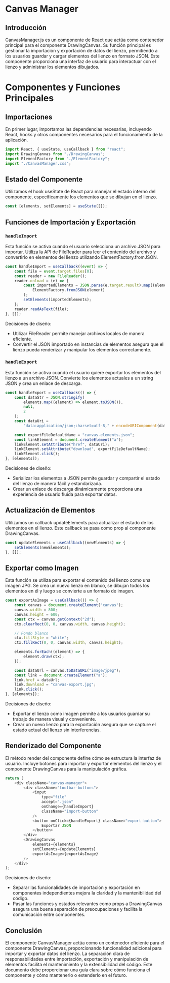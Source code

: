 # Canvas Manager

## Introducción

CanvasManager.js es un componente de React que actúa como contenedor principal para el componente DrawingCanvas. Su función principal es gestionar la importación y exportación de datos del lienzo, permitiendo a los usuarios guardar y cargar elementos del lienzo en formato JSON. Este componente proporciona una interfaz de usuario para interactuar con el lienzo y administrar los elementos dibujados.

# Componentes y Funciones Principales

## Importaciones

En primer lugar, importamos las dependencias necesarias, incluyendo React, hooks y otros componentes necesarios para el funcionamiento de la aplicación.

```js
import React, { useState, useCallback } from "react";
import DrawingCanvas from "./DrawingCanvas";
import ElementFactory from "./ElementFactory";
import "./CanvasManager.css";
```

## Estado del Componente

Utilizamos el hook useState de React para manejar el estado interno del componente, específicamente los elementos que se dibujan en el lienzo.

```js
const [elements, setElements] = useState([]);
```

## Funciones de Importación y Exportación

### `handleImport`

Esta función se activa cuando el usuario selecciona un archivo JSON para importar. Utiliza la API de FileReader para leer el contenido del archivo y convertirlo en elementos del lienzo utilizando ElementFactory.fromJSON.

```js
const handleImport = useCallback((event) => {
	const file = event.target.files[0];
	const reader = new FileReader();
	reader.onload = (e) => {
		const importedElements = JSON.parse(e.target.result).map((element) =>
			ElementFactory.fromJSON(element)
		);
		setElements(importedElements);
	};
	reader.readAsText(file);
}, []);
```

Decisiones de diseño:

- Utilizar FileReader permite manejar archivos locales de manera eficiente.
- Convertir el JSON importado en instancias de elementos asegura que el lienzo pueda renderizar y manipular los elementos correctamente.

### `handleExport`

Esta función se activa cuando el usuario quiere exportar los elementos del lienzo a un archivo JSON. Convierte los elementos actuales a un string JSON y crea un enlace de descarga.

```js
const handleExport = useCallback(() => {
	const dataStr = JSON.stringify(
		elements.map((element) => element.toJSON()),
		null,
		2
	);
	const dataUri =
		"data:application/json;charset=utf-8," + encodeURIComponent(dataStr);

	const exportFileDefaultName = "canvas-elements.json";
	const linkElement = document.createElement("a");
	linkElement.setAttribute("href", dataUri);
	linkElement.setAttribute("download", exportFileDefaultName);
	linkElement.click();
}, [elements]);
```

Decisiones de diseño:

- Serializar los elementos a JSON permite guardar y compartir el estado del lienzo de manera fácil y estandarizada.
- Crear un enlace de descarga dinámicamente proporciona una experiencia de usuario fluida para exportar datos.

## Actualización de Elementos

Utilizamos un callback updateElements para actualizar el estado de los elementos en el lienzo. Este callback se pasa como prop al componente DrawingCanvas.

```js
const updateElements = useCallback((newElements) => {
	setElements(newElements);
}, []);
```

## Exportar como Imagen

Esta función se utiliza para exportar el contenido del lienzo como una imagen JPG. Se crea un nuevo lienzo en blanco, se dibujan todos los elementos en él y luego se convierte a un formato de imagen.

```js
const exportAsImage = useCallback(() => {
	const canvas = document.createElement("canvas");
	canvas.width = 800;
	canvas.height = 600;
	const ctx = canvas.getContext("2d");
	ctx.clearRect(0, 0, canvas.width, canvas.height);

	// Fondo blanco
	ctx.fillStyle = "white";
	ctx.fillRect(0, 0, canvas.width, canvas.height);

	elements.forEach((element) => {
		element.draw(ctx);
	});

	const dataUrl = canvas.toDataURL("image/jpeg");
	const link = document.createElement("a");
	link.href = dataUrl;
	link.download = "canvas-export.jpg";
	link.click();
}, [elements]);
```

Decisiones de diseño:

- Exportar el lienzo como imagen permite a los usuarios guardar su trabajo de manera visual y conveniente.
- Crear un nuevo lienzo para la exportación asegura que se capture el estado actual del lienzo sin interferencias.

## Renderizado del Componente

El método render del componente define cómo se estructura la interfaz de usuario. Incluye botones para importar y exportar elementos del lienzo y el componente DrawingCanvas para la manipulación gráfica.

```js
return (
	<div className="canvas-manager">
		<div className="toolbar-buttons">
			<input
				type="file"
				accept=".json"
				onChange={handleImport}
				className="import-button"
			/>
			<button onClick={handleExport} className="export-button">
				Exportar JSON
			</button>
		</div>
		<DrawingCanvas
			elements={elements}
			setElements={updateElements}
			exportAsImage={exportAsImage}
		/>
	</div>
);
```

Decisiones de diseño:

- Separar las funcionalidades de importación y exportación en componentes independientes mejora la claridad y la mantenibilidad del código.
- Pasar las funciones y estados relevantes como props a DrawingCanvas asegura una buena separación de preocupaciones y facilita la comunicación entre componentes.

## Conclusión

El componente CanvasManager actúa como un contenedor eficiente para el componente DrawingCanvas, proporcionando funcionalidad adicional para importar y exportar datos del lienzo. La separación clara de responsabilidades entre importación, exportación y manipulación de elementos facilita el mantenimiento y la extensibilidad del código. Este documento debe proporcionar una guía clara sobre cómo funciona el componente y cómo mantenerlo o extenderlo en el futuro.
